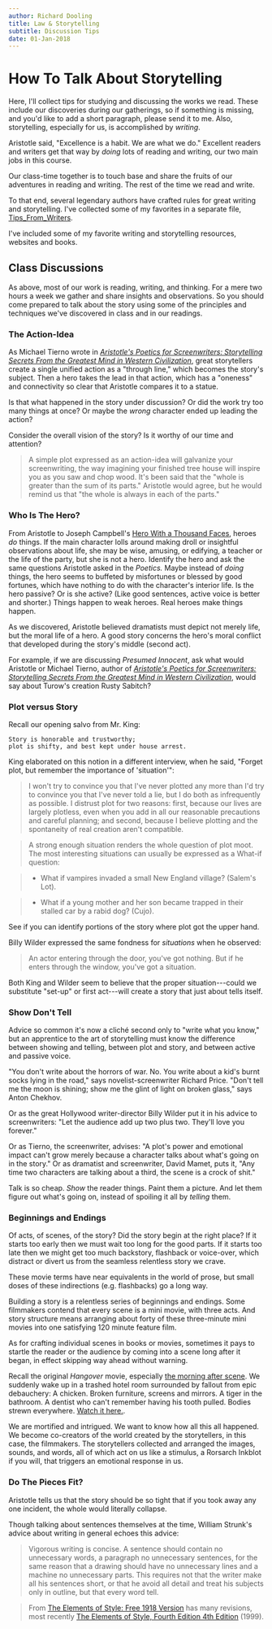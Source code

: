 ```yaml
---
author: Richard Dooling
title: Law & Storytelling
subtitle: Discussion Tips
date: 01-Jan-2018 
---
```


# How To Talk About Storytelling

Here, I'll collect tips for studying and discussing the works we read. 
These include our discoveries during our gatherings, 
so if something is missing, and you'd like to add a short paragraph, please send it to me.
Also, storytelling, especially for us, is accomplished by *writing*.

Aristotle said, "Excellence is a habit. We are what we do." 
Excellent readers and writers get that way by *doing* lots of reading and writing,
our two main jobs in this course.

Our class-time together is to touch base 
and share the fruits of our adventures in reading and writing. 
The rest of the time we read and write. 

To that end, several legendary authors 
have crafted rules for great writing and storytelling.
I've collected some of my favorites in a separate file, 
[Tips_From_Writers](https://github.com/RichardDooling/Law_and_Literature/tree/master/Tips).

I've included some of my favorite 
writing and storytelling resources, websites and books. 

## Class Discussions

As above, most of our work is reading, writing, and thinking. 
For a mere two hours a week we gather and share insights and observations.
So you should come prepared to talk about the story
using some of the principles and techniques 
we've discovered in class and in our readings. 

### The Action-Idea

As Michael Tierno wrote in [*Aristotle's Poetics for Screenwriters: 
Storytelling Secrets From the Greatest Mind in Western Civilization*][aristotle], 
great storytellers create a single unified action as a "through line,"
which becomes the story's subject. 
Then a hero takes the lead in that action,
which has a "oneness" and connectivity so clear 
that Aristotle compares it to a statue.

Is that what happened in the story under discussion?
Or did the work try too many things at once?
Or maybe the *wrong* character ended up leading the action?

Consider the overall vision of the story? 
Is it worthy of our time and attention?

> A simple plot expressed as an action-idea will galvanize your screenwriting, 
> the way imagining your finished tree house 
> will inspire you as you saw and chop wood.
> It's been said that the "whole is greater than the sum of its parts."
> Aristotle would agree, but he would remind us 
> that "the whole is always in each of the parts."

### Who Is The Hero?

From Aristotle to Joseph Campbell's [Hero With a Thousand Faces](https://en.wikipedia.org/wiki/The_Hero_with_a_Thousand_Faces), heroes *do* things. 
If the main character lolls around making droll or insightful observations about life, 
she may be wise, amusing, or edifying, a teacher or the life of the party, 
but she is not a hero. 
Identify the hero and ask the same questions Aristotle asked in the *Poetics.* 
Maybe instead of *doing* things, 
the hero seems to buffeted by misfortunes or blessed by good fortunes, 
which have nothing to do with the character's interior life. 
Is the hero passive? Or is she active? 
(Like good sentences, active voice is better and shorter.) 
Things happen to weak heroes. 
Real heroes make things happen. 

As we discovered, 
Aristotle believed dramatists must depict 
not merely life, but the moral life of a hero.
A good story concerns the hero's moral conflict 
that developed during the story's middle (second act).

For example, if we are discussing *Presumed Innocent*, 
ask what would Aristotle or Michael Tierno, author of [*Aristotle's Poetics for Screenwriters: Storytelling Secrets From the Greatest Mind in Western Civilization*](http://www.amazon.com/Aristotles-Poetics-Screenwriters-Storytelling-Civilization/dp/0786887400), 
would say about Turow's creation Rusty Sabitch? 

### Plot versus Story

Recall our opening salvo from Mr. King:

    Story is honorable and trustworthy; 
    plot is shifty, and best kept under house arrest. 

King elaborated on this notion in a different interview, when he said, 
"Forget plot, but remember the importance of 'situation'":

> I won't try to convince you that I've never plotted 
> any more than I'd try to convince you that I've never told a lie, 
> but I do both as infrequently as possible. 
> I distrust plot for two reasons: 
> first, because our lives are largely plotless, 
> even when you add in all our reasonable precautions and careful planning; 
> and second, because I believe plotting 
> and the spontaneity of real creation aren't compatible. 

> A strong enough situation renders the whole question of plot moot. 
> The most interesting situations can usually be expressed as a What-if question:

> * What if vampires invaded a small New England village? (Salem's Lot).

> * What if a young mother and her son became trapped in their stalled car by a rabid dog? (Cujo).

See if you can identify portions of the story where plot got the upper hand. 

Billy Wilder expressed the same fondness for *situations* when he observed: 

> An actor entering through the door, you've got nothing. 
> But if he enters through the window, you've got a situation.

Both King and Wilder seem to believe that 
the proper situation---could we substitute "set-up" or first act---will create a story 
that just about tells itself.

### Show Don't Tell

Advice so common it's now a clich&eacute; 
second only to "write what you know,"
but an apprentice to the art of storytelling 
must know the difference between showing and telling,
between plot and story, and between active and passive voice.

"You don't write about the horrors of war. 
No. You write about a kid's burnt socks lying in the road,"
says novelist-screenwriter Richard Price.
"Don't tell me the moon is shining; 
show me the glint of light on broken glass," 
says Anton Chekhov.

Or as the great Hollywood writer-director Billy Wilder 
put it in his advice to screenwriters:
"Let the audience add up two plus two. 
They'll love you forever."

Or as Tierno, the screenwriter, advises: 
"A plot's power and emotional impact can't grow 
merely because a character talks about what's going on in the story." 
Or as dramatist and screenwriter, David Mamet, puts it, 
"Any time two characters are talking about a third, 
the scene is a crock of shit." 

Talk is so cheap. *Show* the reader things.
Paint them a picture. 
And let them figure out what's going on, 
instead of spoiling it all by *telling* them.

### Beginnings and Endings

Of acts, of scenes, of the story? 
Did the story begin at the right place? 
If it starts too early 
then we must wait too long for the good parts.
If it starts too late 
then we might get too much backstory, flashback or voice-over, 
which distract or divert us from the seamless relentless story we crave.

These movie terms have near equivalents in the world of prose, 
but small doses of these indirections (e.g. flashbacks) go a long way.

Building a story is a relentless series of beginnings and endings. 
Some filmmakers contend that every scene is a mini movie, 
with three acts. 
And story structure means arranging about forty of these three-minute mini movies 
into one satisfying 120 minute feature film.

As for crafting individual scenes in books or movies, 
sometimes it pays to startle the reader or the audience 
by coming into a scene long after it began,
in effect skipping way ahead without warning.

Recall the original *Hangover* movie,
especially [the morning after scene](https://www.youtube.com/watch?v=xlrqaAjBwS4).
We suddenly wake up in a trashed hotel room 
surrounded by fallout from epic debauchery: 
A chicken. Broken furniture, screens and mirrors. 
A tiger in the bathroom. A dentist who can't remember having his tooth pulled.
Bodies strewn everywhere. [Watch it here.](https://www.youtube.com/watch?v=xlrqaAjBwS4).

We are mortified and intrigued. 
We want to know how all this all happened.
We become co-creators of the world created by the storytellers, 
in this case, the filmmakers. 
The storytellers collected and arranged the images, sounds, and words,
all of which act on us like a stimulus, 
a Rorsarch Inkblot if you will, 
that triggers an emotional response in us. 

### Do The Pieces Fit?

Aristotle tells us that the story should be so tight 
that if you took away any one incident, 
the whole would literally collapse. 

Though talking about sentences themselves at the time, 
William Strunk's advice about writing in general echoes this advice:

> Vigorous writing is concise. A sentence should contain no unnecessary words, a paragraph no unnecessary sentences, for the same reason that a drawing should have no unnecessary lines and a machine no unnecessary parts. This requires not that the writer make all his sentences short, or that he avoid all detail and treat his subjects only in outline, but that every word tell.

> From [The Elements of Style: Free 1918 Version](http://www.bartleby.com/141/) has many revisions, most recently [The Elements of Style, Fourth Edition 4th Edition](http://www.amazon.com/The-Elements-Style-Fourth-Edition/dp/020530902X/inscape-20) (1999).

[aristotle]:   http://www.amazon.com/Aristotles-Poetics-Screenwriters-Storytelling-Civilization/dp/0786887400   "Aristotle's Poetics For Screenwriters" 

<!-- BEGIN COMMENT -->

<!--



-->

<!-- END COMMENT -->

